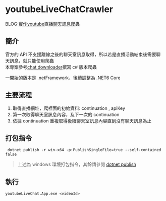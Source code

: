 # youtubeLiveChatCrawler

BLOG:[實作youtube直播聊天訊息爬蟲](https://partypeopleland.github.io/artblog/2022/06/23/youtube-live-stream-chat-message-crawler/)

## 簡介

官方的 API 不支援離線之後的聊天室訊息取得，所以若是直播活動結束後需要聊天訊息，就只能使用爬蟲  
本專案參考[chat downloader](https://github.com/xenova/chat-downloader)撰寫 c# 版本爬蟲

一開始的版本是 .netFramework，後續調整為 .NET6 Core

## 主要流程

1. 取得直播網址，爬裡面的初始資料: continuation , apiKey
2. 第一次取得聊天室訊息內容，及下一次的 continuation
3. 依據 continuation 重複取得後續聊天室訊息內容直到沒有聊天訊息為止

## 打包指令
```
 dotnet publish -r win-x64 -p:PublishSingleFile=true --self-contained false
```
> 上述為 windows 環境打包指令，其餘請參閱 [dotnet publish](https://docs.microsoft.com/zh-tw/dotnet/core/tools/dotnet-publish)

## 執行
```
youtubeLiveChat.App.exe <videoId>
```
